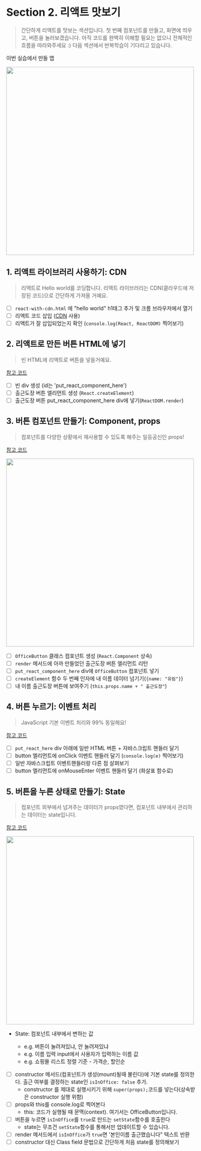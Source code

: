 # Section 2. 리액트 맛보기

> 간단하게 리액트를 맛보는 섹션입니다. 첫 번째 컴포넌트를 만들고, 화면에 띄우고, 버튼을 눌러보겠습니다. 아직 코드를 완벽히 이해할 필요는 없으니 전체적인 흐름을 따라와주세요 :) 다음 섹션에서 반복학습이 기다리고 있습니다.

이번 실습에서 만들 앱

<img src="https://user-images.githubusercontent.com/3839771/103170200-d36e3f00-4885-11eb-9901-cd426ed5a06e.png" width="500">

## 1. 리액트 라이브러리 사용하기: CDN

> 리액트로 Hello world를 코딩합니다. 리액트 라이브러리는 CDN(클라우드에 저장된 코드)으로 간단하게 가져올 거예요.

- [ ] `react-with-cdn.html` 에 "hello world" h1태그 추가 및 크롬 브라우저에서 열기
- [ ] 리액트 코드 삽입 ([CDN](https://ko.reactjs.org/docs/cdn-links.html) 사용)
- [ ] 리액트가 잘 삽입되었는지 확인 (`console.log(React, ReactDOM)` 찍어보기)

## 2. 리액트로 만든 버튼 HTML에 넣기

> 빈 HTML에 리액트로 버튼을 넣을거예요.

[참고 코드](../../example-projects/first-project/section2/react-with-cdn-1.html)

- [ ] 빈 div 생성 (id는 'put_react_component_here')
- [ ] 출근도장 버튼 엘리먼트 생성 (`React.createElement`)
- [ ] 출근도장 버튼 put_react_component_here div에 넣기(`ReactDOM.render`)

## 3. 버튼 컴포넌트 만들기: Component, props

> 컴포넌트를 다양한 상황에서 재사용할 수 있도록 해주는 일등공신인 props!

[참고 코드](../../example-projects/first-project/section2/react-with-cdn-2.html)

<img src="https://user-images.githubusercontent.com/3839771/103167821-d0695380-4871-11eb-9bca-ab999ecc02ab.png" width="500">

- [ ] `OfficeButton` 클래스 컴포넌트 생성 (`React.Component` 상속)
- [ ] `render` 메서드에 아까 만들었던 출근도장 버튼 엘리먼트 리턴
- [ ] `put_react_component_here` div에 `OfficeButton` 컴포넌트 넣기
- [ ] `createElement` 함수 두 번째 인자에 내 이름 데이터 넘기기(`{name: "유림"}`)
- [ ] 내 이름 출근도장 버튼에 보여주기 (`this.props.name + " 출근도장"`)

## 4. 버튼 누르기: 이벤트 처리

> JavaScript 기본 이벤트 처리와 99% 동일해요!

[참고 코드](../../example-projects/first-project/section2/react-with-cdn-3.html)

- [ ] `put_react_here` div 아래에 일반 HTML 버튼 + 자바스크립트 핸들러 달기
- [ ] button 엘리먼트에 onClick 이벤트 핸들러 달기 (`console.log(e)` 찍어보기)
- [ ] 일반 자바스크립트 이벤트핸들러랑 다른 점 살펴보기
- [ ] button 엘리먼트에 onMouseEnter 이벤트 핸들러 달기 (화살표 함수로)

## 5. 버튼을 누른 상태로 만들기: State

> 컴포넌트 외부에서 넘겨주는 데이터가 props였다면, 컴포넌트 내부에서 관리하는 데이터는 state입니다.

[참고 코드](../../example-projects/first-project/section2/react-with-cdn-4.html)

<img src="https://user-images.githubusercontent.com/3839771/103170209-dff29780-4885-11eb-9f40-0bd6c3c3ab0f.png" width="500">

- State: 컴포넌트 내부에서 변하는 값

  - e.g. 버튼이 눌려져있냐, 안 눌려져있냐
  - e.g. 이름 입력 input에서 사용자가 입력하는 이름 값
  - e.g. 쇼핑몰 리스트 정렬 기준 - 가격순, 할인순

- [ ] constructor 메서드(컴포넌트가 생성(mount)될때 불린다)에 기본 state를 정의한다. 출근 여부를 결정하는 state인 `isInOffice: false` 추가.
  - constructor 를 제대로 실행시키기 위해 `super(props);`코드를 넣는다(상속받은 constructor 실행 위함)
- [ ] props와 this를 console.log로 찍어본다
  - this: 코드가 실행될 때 문맥(context). 여기서는 OfficeButton입니다.
- [ ] 버튼을 누르면 `isInOffice`를 `true`로 만드는 `setState`함수를 호출한다
  - state는 무조건 `setState`함수를 통해서만 업데이트할 수 있습니다.
- [ ] render 메서드에서 `isInOffice`가 `true`면 '본인이름 출근했습니다" 텍스트 반환
- [ ] constructor 대신 Class field 문법으로 간단하게 처음 state를 정의해보기
